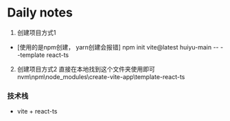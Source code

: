 # Daily notes

1. 创建项目方式1
- [使用的是npm创建， yarn创建会报错]
npm init vite@latest huiyu-main -- --template react-ts

2. 创建项目方式2
直接在本地找到这个文件夹使用即可nvm\npm\node_modules\create-vite-app\template-react-ts

### 技术栈
- vite + react-ts


